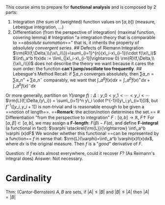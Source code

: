 This course aims to prepare for **functional analysis** and is composed by 2 parts:
1. Integration (the sum of (weighted) function values on $[a,b]$) (measure, Lebesgue integration, ...)
2. Differentiation (from the perspective of integration) (maximal function, covering lemma)
\# Integration
"a integration theory that is comparable to ==*absolute summation*=="
that is, it inherits the property of *absolutely convergent series*.
\## Defects of Riemann Integration
$\rm{R}(f,\Delta,\\{\xi\_i\\})=\sum\_{i=1}^{n}(x\_i-x\_{i-1})\cdot f(\xi\_i)$
$\int\_a^b f(x)dx := \lim\_{|x\_i-x\_{i-1}|\rightarrow 0} \rm{R}(f,\Delta,\\{\xi\_i\\})$ does not describe the theory we want because it cares the sum order: the function **can't jump/oscillate too frequently**.
\## Lebesgue's Method
Recall: if $\sum a\_n$ converges absolutely, then $\sum a\_n = \sum a\_n^+ + \sum a\_n^-$
comparably, we want that $\int\_a^b f(x)dx = \int\_a^b f(x)^+dx + \int\_a^b f(x)^-dx$

Or more generally, partition on $Y(range\; f): \Delta:y\_0<y\_1<\cdots<y\_i<\cdots$
$\rm{L}(f,\Delta,{y\_i}) = \sum\_{i=1}^n y\_i \cdot f^{-1}([y\_i,y\_{i+1}])$, but $f^{-1}([y\_i,y\_{i+1}])$ is non-trivial and is reasonable enough to be given a ==notion of length==.
==**Remark**: the action/notion determines the set.==
\# Differentiation
"from the perspective to integration"
$F:[a,b]\rightarrow\mathbb{R},\; F\uparrow$
For $[\alpha,\beta] \subset [a,b]$, we may assign a **F-length**: $F(\beta) - F(\alpha)$, and define **F-integral** (a functional in fact): $\varphi \stackrel{\rm{L}}{\rightarrow} \int\_a^b \varphi (x)dF$
We wonder whether this functional ==can be represented by a function== $f$ in sense that: $\rm{L}(\varphi)=\int\_a^b \varphi(x)f(x)dx$, where $dx$ is the original measure.
Then $f$ is a "*good*" derivative of $F$.

Question: if $f$ exists almost everywhere, could it recover $F$? (As Reimann's integral does)
Answer: Not necessary.

# Cardinality

Thm: (Cantor-Bernstein) $A,B$ are sets, if $|A|\leq |B| \text{ and } |B|\leq|A|$ then $|A|=|B|$
